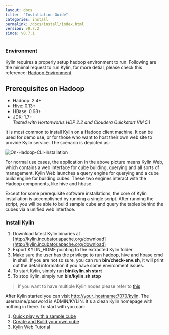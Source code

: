 ```yaml
---
layout: docs
title:  "Installation Guide"
categories: install
permalink: /docs/install/index.html
version: v0.7.2
since: v0.7.1
---
```


### Environment

Kylin requires a properly setup hadoop environment to run. Following are the minimal request to run Kylin, for more detial, please check this reference: [Hadoop Environment](hadoop_env.html).

## Prerequisites on Hadoop

* Hadoop: 2.4+
* Hive: 0.13+
* HBase: 0.98+
* JDK: 1.7+  
_Tested with Hortonworks HDP 2.2 and Cloudera Quickstart VM 5.1_


It is most common to install Kylin on a Hadoop client machine. It can be used for demo use, or for those who want to host their own web site to provide Kylin service. The scenario is depicted as:

![On-Hadoop-CLI-installation](/images/install/on_cli_install_scene.png)

For normal use cases, the application in the above picture means Kylin Web, which contains a web interface for cube building, querying and all sorts of management. Kylin Web launches a query engine for querying and a cube build engine for building cubes. These two engines interact with the Hadoop components, like hive and hbase.

Except for some prerequisite software installations, the core of Kylin installation is accomplished by running a single script. After running the script, you will be able to build sample cube and query the tables behind the cubes via a unified web interface.

### Install Kylin

1. Download latest Kylin binaries at [http://kylin.incubator.apache.org/download](http://kylin.incubator.apache.org/download)
2. Export KYLIN_HOME pointing to the extracted Kylin folder
3. Make sure the user has the privilege to run hadoop, hive and hbase cmd in shell. If you are not so sure, you can run **bin/check-env.sh**, it will print out the detail information if you have some environment issues.
4. To start Kylin, simply run **bin/kylin.sh start**
5. To stop Kylin, simply run **bin/kylin.sh stop**

> If you want to have multiple Kylin nodes please refer to [this](kylin_cluster.html)

After Kylin started you can visit <http://your_hostname:7070/kylin>. The username/password is ADMIN/KYLIN. It's a clean Kylin homepage with nothing in there. To start with you can:

1. [Quick play with a sample cube](../tutorial/kylin_sample.html)
2. [Create and Build your own cube](../tutorial/create_cube.html)
3. [Kylin Web Tutorial](../tutorial/web.html)

